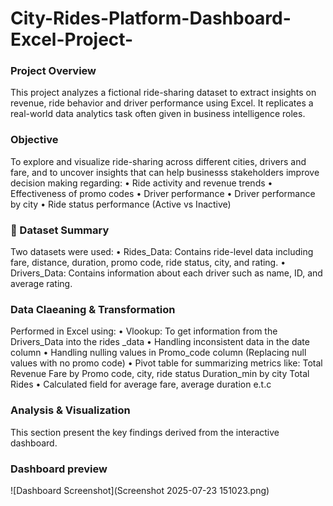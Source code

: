 # City-Rides-Platform-Dashboard-Excel-Project-
### Project Overview
This project analyzes a fictional ride-sharing dataset to extract insights on revenue, ride behavior and driver performance using Excel. It replicates a real-world data analytics task often given in business intelligence roles.
### Objective
To explore and visualize ride-sharing across different cities, drivers and fare, and to uncover insights that can help businesss stakeholders improve decision making regarding:
        • 	Ride activity and revenue trends
	•	Effectiveness of promo codes
	•	Driver performance
	•	Driver performance by city
	•	Ride status performance (Active vs Inactive)
 ### 🧾 Dataset Summary
  Two datasets were used:
	•	Rides_Data: Contains ride-level data including fare, distance, duration, promo code, ride status, city, and rating.
	•	Drivers_Data: Contains information about each driver such as name, ID, and average rating.
 ### Data Claeaning & Transformation
 Performed in Excel using:
 • Vlookup: To get information from the Drivers_Data into the rides _data
 • Handling inconsistent data in the date column
 • Handling nulling values in Promo_code column (Replacing null values with no promo code)
 • Pivot table for summarizing metrics like: 
   Total Revenue
   Fare by Promo code, city, ride status
   Duration_min by city
   Total Rides
 • Calculated field for average fare, average duration e.t.c
 ### Analysis & Visualization
 This section present the key findings derived from the interactive dashboard.
 ### Dashboard preview
 ![Dashboard Screenshot](Screenshot 2025-07-23 151023.png)

